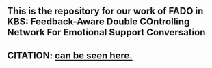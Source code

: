 ## This is the repository for our work of FADO in KBS: Feedback-Aware Double COntrolling Network For Emotional Support Conversation 

## CITATION: [can be seen here.](https://www.semanticscholar.org/search?q=FADO%3A%20Feedback-Aware%20Double%20COntrolling%20Network%20For%20Emotional%20Support%20Conversation&sort=relevance)

